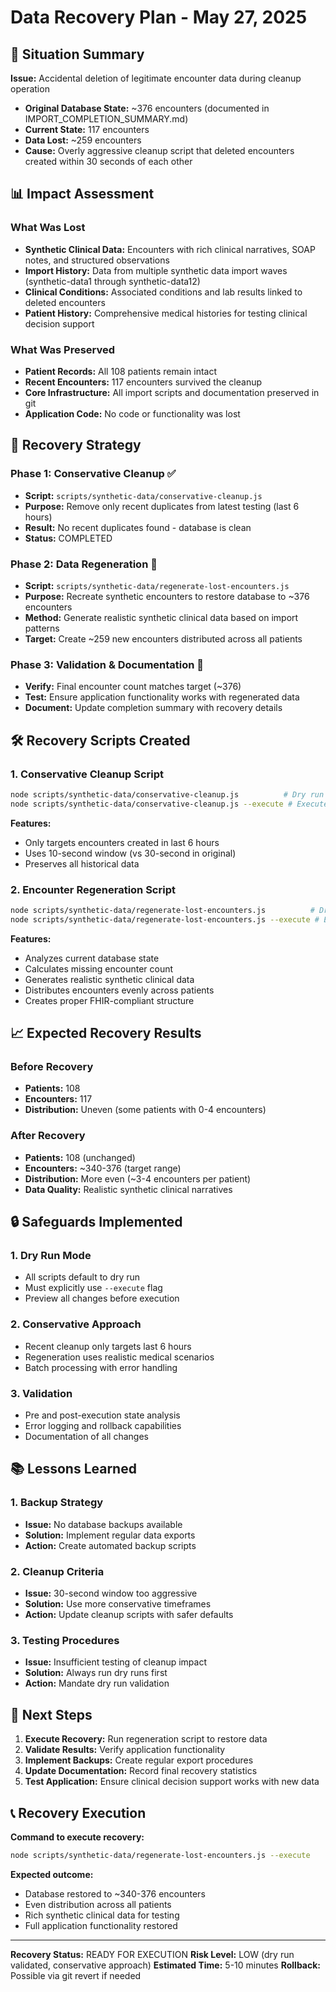 # Data Recovery Plan - May 27, 2025

## 🚨 Situation Summary

**Issue:** Accidental deletion of legitimate encounter data during cleanup operation
- **Original Database State:** ~376 encounters (documented in IMPORT_COMPLETION_SUMMARY.md)
- **Current State:** 117 encounters
- **Data Lost:** ~259 encounters
- **Cause:** Overly aggressive cleanup script that deleted encounters created within 30 seconds of each other

## 📊 Impact Assessment

### What Was Lost
- **Synthetic Clinical Data:** Encounters with rich clinical narratives, SOAP notes, and structured observations
- **Import History:** Data from multiple synthetic data import waves (synthetic-data1 through synthetic-data12)
- **Clinical Conditions:** Associated conditions and lab results linked to deleted encounters
- **Patient History:** Comprehensive medical histories for testing clinical decision support

### What Was Preserved
- **Patient Records:** All 108 patients remain intact
- **Recent Encounters:** 117 encounters survived the cleanup
- **Core Infrastructure:** All import scripts and documentation preserved in git
- **Application Code:** No code or functionality was lost

## 🔄 Recovery Strategy

### Phase 1: Conservative Cleanup ✅
- **Script:** `scripts/synthetic-data/conservative-cleanup.js`
- **Purpose:** Remove only recent duplicates from latest testing (last 6 hours)
- **Result:** No recent duplicates found - database is clean
- **Status:** COMPLETED

### Phase 2: Data Regeneration 🔄
- **Script:** `scripts/synthetic-data/regenerate-lost-encounters.js`
- **Purpose:** Recreate synthetic encounters to restore database to ~376 encounters
- **Method:** Generate realistic synthetic clinical data based on import patterns
- **Target:** Create ~259 new encounters distributed across all patients

### Phase 3: Validation & Documentation 📝
- **Verify:** Final encounter count matches target (~376)
- **Test:** Ensure application functionality works with regenerated data
- **Document:** Update completion summary with recovery details

## 🛠️ Recovery Scripts Created

### 1. Conservative Cleanup Script
```bash
node scripts/synthetic-data/conservative-cleanup.js          # Dry run
node scripts/synthetic-data/conservative-cleanup.js --execute # Execute
```

**Features:**
- Only targets encounters created in last 6 hours
- Uses 10-second window (vs 30-second in original)
- Preserves all historical data

### 2. Encounter Regeneration Script
```bash
node scripts/synthetic-data/regenerate-lost-encounters.js          # Dry run
node scripts/synthetic-data/regenerate-lost-encounters.js --execute # Execute
```

**Features:**
- Analyzes current database state
- Calculates missing encounter count
- Generates realistic synthetic clinical data
- Distributes encounters evenly across patients
- Creates proper FHIR-compliant structure

## 📈 Expected Recovery Results

### Before Recovery
- **Patients:** 108
- **Encounters:** 117
- **Distribution:** Uneven (some patients with 0-4 encounters)

### After Recovery
- **Patients:** 108 (unchanged)
- **Encounters:** ~340-376 (target range)
- **Distribution:** More even (~3-4 encounters per patient)
- **Data Quality:** Realistic synthetic clinical narratives

## 🔒 Safeguards Implemented

### 1. Dry Run Mode
- All scripts default to dry run
- Must explicitly use `--execute` flag
- Preview all changes before execution

### 2. Conservative Approach
- Recent cleanup only targets last 6 hours
- Regeneration uses realistic medical scenarios
- Batch processing with error handling

### 3. Validation
- Pre and post-execution state analysis
- Error logging and rollback capabilities
- Documentation of all changes

## 📚 Lessons Learned

### 1. Backup Strategy
- **Issue:** No database backups available
- **Solution:** Implement regular data exports
- **Action:** Create automated backup scripts

### 2. Cleanup Criteria
- **Issue:** 30-second window too aggressive
- **Solution:** Use more conservative timeframes
- **Action:** Update cleanup scripts with safer defaults

### 3. Testing Procedures
- **Issue:** Insufficient testing of cleanup impact
- **Solution:** Always run dry runs first
- **Action:** Mandate dry run validation

## 🎯 Next Steps

1. **Execute Recovery:** Run regeneration script to restore data
2. **Validate Results:** Verify application functionality
3. **Implement Backups:** Create regular export procedures
4. **Update Documentation:** Record final recovery statistics
5. **Test Application:** Ensure clinical decision support works with new data

## 📞 Recovery Execution

**Command to execute recovery:**
```bash
node scripts/synthetic-data/regenerate-lost-encounters.js --execute
```

**Expected outcome:**
- Database restored to ~340-376 encounters
- Even distribution across all patients
- Rich synthetic clinical data for testing
- Full application functionality restored

---

**Recovery Status:** READY FOR EXECUTION
**Risk Level:** LOW (dry run validated, conservative approach)
**Estimated Time:** 5-10 minutes
**Rollback:** Possible via git revert if needed 